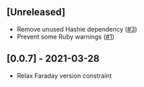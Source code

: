 ## [Unreleased]

- Remove unused Hashie dependency ([#3](https://github.com/andyw8/pocket-ruby/pull/3))
- Prevent some Ruby warnings ([#1](https://github.com/andyw8/pocket-ruby/pull/1))

## [0.0.7] - 2021-03-28

- Relax Faraday version constraint
